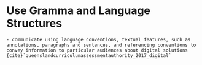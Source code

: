 # Use Gramma and Language Structures
```{admonition} Subject matter covered:
- communicate using language conventions, textual features, such as annotations, paragraphs and sentences, and referencing conventions to convey information to particular audiences about digital solutions
{cite}`queenslandcurriculumassessmentauthority_2017_digital`
```